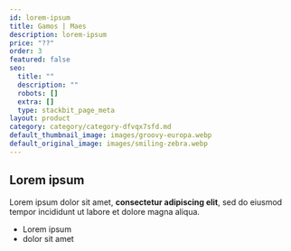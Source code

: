 ```yaml
---
id: lorem-ipsum
title: Gamos | Maes
description: lorem-ipsum
price: "??"
order: 3
featured: false
seo:
  title: ""
  description: ""
  robots: []
  extra: []
  type: stackbit_page_meta
layout: product
category: category/category-dfvqx7sfd.md
default_thumbnail_image: images/groovy-europa.webp
default_original_image: images/smiling-zebra.webp
---
```


## Lorem ipsum

Lorem ipsum dolor sit amet, **consectetur adipiscing elit**, sed do eiusmod tempor incididunt ut labore et dolore magna aliqua.

- Lorem ipsum
- dolor sit amet
